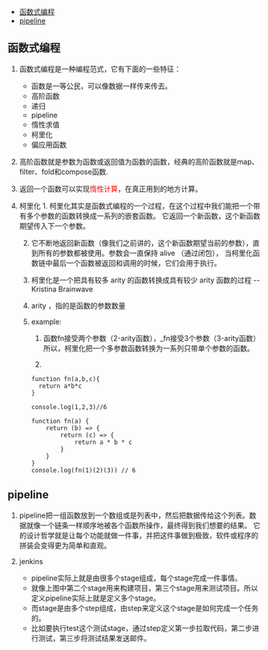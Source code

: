 <!-- vim-markdown-toc GFM -->

* [函数式编程](#函数式编程)
* [pipeline](#pipeline)

<!-- vim-markdown-toc -->
## 函数式编程
1. 函数式编程是一种编程范式，它有下面的一些特征：
	-  函数是一等公民，可以像数据一样传来传去。
	- 高阶函数
	- 递归
	- pipeline
	- 惰性求值
	- 柯里化
	- 偏应用函数

2. 高阶函数就是参数为函数或返回值为函数的函数，经典的高阶函数就是map、filter、fold和compose函数.
3. 返回一个函数可以实现<font color=red>惰性计算</font>，在真正用到的地方计算。
4. 柯里化 1. 柯里化其实是函数式编程的一个过程，在这个过程中我们能把一个带有多个参数的函数转换成一系列的嵌套函数。
		它返回一个新函数，这个新函数期望传入下一个参数。

	2. 它不断地返回新函数（像我们之前讲的，这个新函数期望当前的参数），直到所有的参数都被使用。参数会一直保持 alive （通过闭包），
		当柯里化函数链中最后一个函数被返回和调用的时候，它们会用于执行。

	3. 柯里化是一个把具有较多 arity 的函数转换成具有较少 arity 函数的过程 -- Kristina Brainwave

	4. arity ，指的是函数的参数数量

	5. example:
		1. 函数fn接受两个参数（2-arity函数），_fn接受3个参数（3-arity函数）
			所以，柯里化把一个多参数函数转换为一系列只带单个参数的函数。
			
		2.

		```
		function fn(a,b,c){
		  return a*b*c
		}

		console.log(1,2,3)//6
		```

		```
		function fn(a) {
			return (b) => {
				return (c) => {
					return a * b * c
				}
			}
		}
		console.log(fn(1)(2)(3)) // 6
		```
## pipeline
1. pipeline把一组函数放到一个数组或是列表中，然后把数据传给这个列表。数据就像一个链条一样顺序地被各个函数所操作，最终得到我们想要的结果。
	它的设计哲学就是让每个功能就做一件事，并把这件事做到极致，软件或程序的拼装会变得更为简单和直观。 

2. jenkins
	- pipeline实际上就是由很多个stage组成，每个stage完成一件事情。
	- 就像上图中第二个stage用来构建项目，第三个stage用来测试项目。所以定义pipeline实际上就是定义多个stage。
	- 而stage是由多个step组成，由step来定义这个stage是如何完成一个任务的。
	- 比如要执行test这个测试stage，通过step定义第一步拉取代码，第二步进行测试，第三步将测试结果发送邮件。


